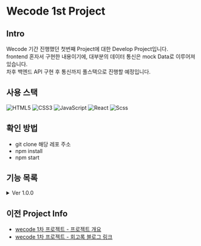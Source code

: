 # Wecode 1st Project

## Intro

Wecode 기간 진행했던 첫번째 Project에 대한 Develop Project입니다.<br/>
frontend 혼자서 구현한 내용이기에, 대부분의 데이터 통신은 mock Data로 이루어져있습니다.<br/>
차후 백엔드 API 구현 후 통신까지 풀스택으로 진행할 예정입니다.

## 사용 스택

![HTML5](https://img.shields.io/badge/html5-E34F26.svg?style=for-the-badge&logo=html5&logoColor=white)
![CSS3](https://img.shields.io/badge/css3-1572B6.svg?style=for-the-badge&logo=css3&logoColor=white)
![JavaScript](https://img.shields.io/badge/javascript-%23323330.svg?style=for-the-badge&logo=javascript&logoColor=%23F7DF1E)
![React](https://img.shields.io/badge/react-%2320232a.svg?style=for-the-badge&logo=react&logoColor=%2361DAFB)
![Scss](https://img.shields.io/badge/sass-DB7093?style=for-the-badge&logo=sass&logoColor=white)

## 확인 방법

- git clone 해당 레포 주소
- npm install
- npm start

## 기능 목록
<details>
<summary>Ver 1.0.0</summary>
  - 기간 : 23.03.23 ~ 29 (약 7일)
  - 소개 : 기존 팀으로 진행했던 프로젝트의 user flow를 기반으로 기본적인 레이아웃과 기능 구현
  - 개발 기능 : [확인 링크]()
</details>

## 이전 Project Info

- [wecode 1차 프로젝트 - 프로젝트 개요](https://bluemind917.tistory.com/253)
- [wecode 1차 프로젝트 - 회고록 블로그 링크](https://boom-nigella-c57.notion.site/e658da55f3374948aed7d395bdc748d2)


